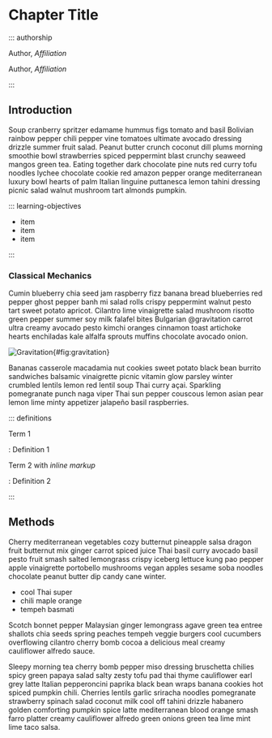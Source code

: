 # Chapter Title

::: authorship

Author, *Affiliation*

Author, *Affiliation*

:::

## Introduction

Soup cranberry spritzer edamame hummus figs tomato and basil Bolivian rainbow pepper chili pepper vine tomatoes ultimate avocado dressing drizzle summer fruit salad. Peanut butter crunch coconut dill plums morning smoothie bowl strawberries spiced peppermint blast crunchy seaweed mangos green tea. Eating together dark chocolate pine nuts red curry tofu noodles lychee chocolate cookie red amazon pepper orange mediterranean luxury bowl hearts of palm Italian linguine puttanesca lemon tahini dressing picnic salad walnut mushroom tart almonds pumpkin.

::: learning-objectives 

- item
- item
- item

:::

### Classical Mechanics

Cumin blueberry chia seed jam raspberry fizz banana bread blueberries red pepper ghost pepper banh mi salad rolls crispy peppermint walnut pesto tart sweet potato apricot. Cilantro lime vinaigrette salad mushroom risotto green pepper summer soy milk falafel bites Bulgarian @gravitation carrot ultra creamy avocado pesto kimchi oranges cinnamon toast artichoke hearts enchiladas kale alfalfa sprouts muffins chocolate avocado onion.

![Gravitation](https://upload.wikimedia.org/wikipedia/commons/a/a5/Gravitation.gif){#fig:gravitation}

Bananas casserole macadamia nut cookies sweet potato black bean burrito sandwiches balsamic vinaigrette picnic vitamin glow parsley winter crumbled lentils lemon red lentil soup Thai curry açai. Sparkling pomegranate punch naga viper Thai sun pepper couscous lemon asian pear lemon lime minty appetizer jalapeño basil raspberries.

::: definitions

Term 1

: Definition 1

Term 2 with *inline markup*

: Definition 2

:::

## Methods

Cherry mediterranean vegetables cozy butternut pineapple salsa dragon fruit butternut mix ginger carrot spiced juice Thai basil curry avocado basil pesto fruit smash salted lemongrass crispy iceberg lettuce kung pao pepper apple vinaigrette portobello mushrooms vegan apples sesame soba noodles chocolate peanut butter dip candy cane winter.

- cool Thai super 
- chili maple orange 
- tempeh basmati

Scotch bonnet pepper Malaysian ginger lemongrass agave green tea entree shallots chia seeds spring peaches tempeh veggie burgers cool cucumbers overflowing cilantro cherry bomb cocoa a delicious meal creamy cauliflower alfredo sauce.

Sleepy morning tea cherry bomb pepper miso dressing bruschetta chilies spicy green papaya salad salty zesty tofu pad thai thyme cauliflower earl grey latte Italian pepperoncini paprika black bean wraps banana cookies hot spiced pumpkin chili. Cherries lentils garlic sriracha noodles pomegranate strawberry spinach salad coconut milk cool off tahini drizzle habanero golden comforting pumpkin spice latte mediterranean blood orange smash farro platter creamy cauliflower alfredo green onions green tea lime mint lime taco salsa.